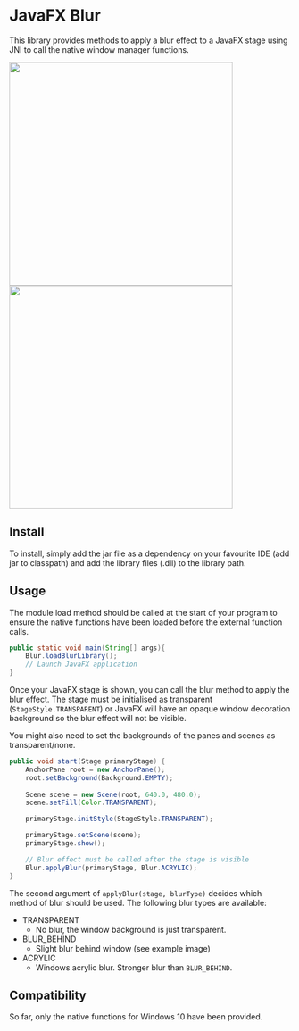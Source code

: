 # JavaFX Blur
This library provides methods to apply a blur effect to a JavaFX stage using JNI to call the native window manager functions.

<img src="/res/example.gif?raw=true" width="400px">
<img src="/res/example2.gif?raw=true" width="400px">

## Install
To install, simply add the jar file as a dependency on your favourite IDE (add jar to classpath) and add the library files (.dll) to the library path.

## Usage
The module load method should be called at the start of your program to ensure the native functions have been loaded before the external function calls.

```java
public static void main(String[] args){
    Blur.loadBlurLibrary();
    // Launch JavaFX application
}
```

Once your JavaFX stage is shown, you can call the blur method to apply the blur effect. The stage must be initialised as transparent (`StageStyle.TRANSPARENT`) or JavaFX will have an opaque window decoration background so the blur effect will not be visible.

You might also need to set the backgrounds of the panes and scenes as transparent/none.
```java
public void start(Stage primaryStage) {
    AnchorPane root = new AnchorPane();
    root.setBackground(Background.EMPTY);
    
    Scene scene = new Scene(root, 640.0, 480.0);
    scene.setFill(Color.TRANSPARENT);

    primaryStage.initStyle(StageStyle.TRANSPARENT);

    primaryStage.setScene(scene);
    primaryStage.show();

    // Blur effect must be called after the stage is visible
    Blur.applyBlur(primaryStage, Blur.ACRYLIC);
}
```

The second argument of `applyBlur(stage, blurType)` decides which method of blur should be used. The following blur types are available:

- TRANSPARENT
    - No blur, the window background is just transparent.
- BLUR_BEHIND
    - Slight blur behind window (see example image)
- ACRYLIC
    - Windows acrylic blur. Stronger blur than `BLUR_BEHIND`.
 
## Compatibility
So far, only the native functions for Windows 10 have been provided.